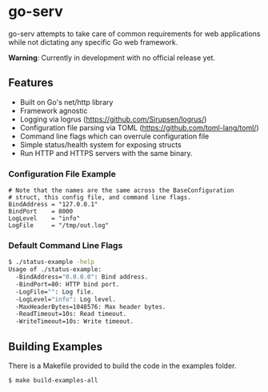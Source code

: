 # go-serv
go-serv attempts to take care of common requirements for web applications while not dictating any specific Go web framework. 

**Warning**: Currently in development with no official release yet.

## Features

* Built on Go's net/http library
* Framework agnostic
* Logging via logrus (https://github.com/Sirupsen/logrus/)
* Configuration file parsing via TOML (https://github.com/toml-lang/toml/)
* Command line flags which can overrule configuration file
* Simple status/health system for exposing structs
* Run HTTP and HTTPS servers with the same binary.

### Configuration File Example
```plain
# Note that the names are the same across the BaseConfiguration
# struct, this config file, and command line flags.
BindAddress = "127.0.0.1"
BindPort    = 8000
LogLevel    = "info"
LogFile     = "/tmp/out.log"
```

### Default Command Line Flags
```bash
$ ./status-example -help
Usage of ./status-example:
  -BindAddress="0.0.0.0": Bind address.
  -BindPort=80: HTTP bind port.
  -LogFile="": Log file.
  -LogLevel="info": Log level.
  -MaxHeaderBytes=1048576: Max header bytes.
  -ReadTimeout=10s: Read timeout.
  -WriteTimeout=10s: Write timeout.
```

## Building Examples
There is a Makefile provided to build the code in the examples folder.

```bash
$ make build-examples-all
```
